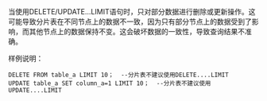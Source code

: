 当使用DELETE/UPDATE...LIMIT语句时，只对部分数据进行删除或更新操作。这可能导致分片表在不同节点上的数据不一致，因为只有部分节点上的数据受到了影响，而其他节点上的数据保持不变。这会破坏数据的一致性，导致查询结果不准确。

样例说明：

```
DELETE FROM table_a LIMIT 10；  --分片表不建议使用DELETE....LIMIT
UPDATE table_a SET column_a=1 LIMIT 10；  --分片表不建议使用UPDATE....LIMIT
```
